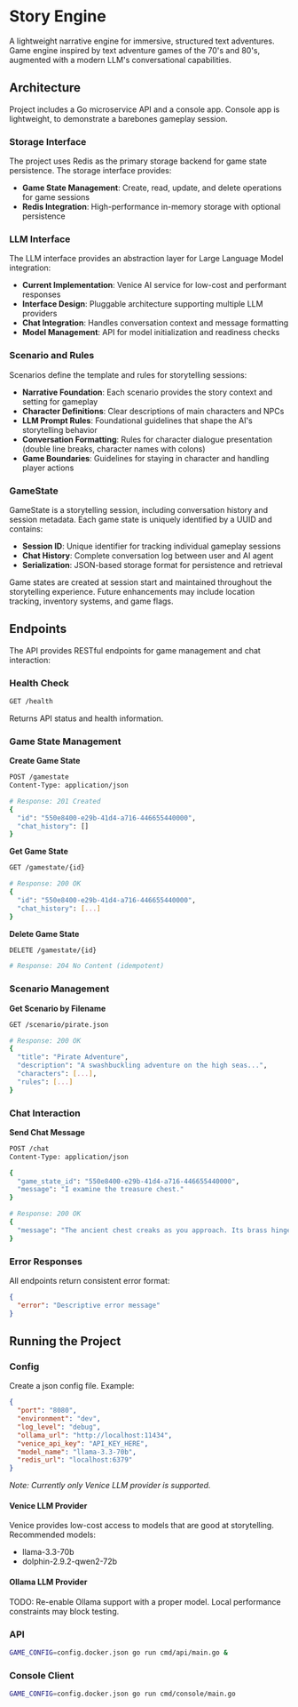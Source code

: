 # Story Engine
A lightweight narrative engine for immersive, structured text adventures. Game engine inspired by text adventure games of the 70's and 80's, augmented with a modern LLM's conversational capabilities. 

## Architecture
Project includes a Go microservice API and a console app. Console app is lightweight, to demonstrate a barebones gameplay session. 

### Storage Interface

The project uses Redis as the primary storage backend for game state persistence. The storage interface provides:

- **Game State Management**: Create, read, update, and delete operations for game sessions
- **Redis Integration**: High-performance in-memory storage with optional persistence

### LLM Interface

The LLM interface provides an abstraction layer for Large Language Model integration:

- **Current Implementation**: Venice AI service for low-cost and performant responses
- **Interface Design**: Pluggable architecture supporting multiple LLM providers
- **Chat Integration**: Handles conversation context and message formatting
- **Model Management**: API for model initialization and readiness checks

### Scenario and Rules

Scenarios define the template and rules for storytelling sessions:

- **Narrative Foundation**: Each scenario provides the story context and setting for gameplay
- **Character Definitions**: Clear descriptions of main characters and NPCs
- **LLM Prompt Rules**: Foundational guidelines that shape the AI's storytelling behavior
- **Conversation Formatting**: Rules for character dialogue presentation (double line breaks, character names with colons)
- **Game Boundaries**: Guidelines for staying in character and handling player actions

### GameState

GameState is a storytelling session, including conversation history and session metadata. Each game state is uniquely identified by a UUID and contains:

- **Session ID**: Unique identifier for tracking individual gameplay sessions
- **Chat History**: Complete conversation log between user and AI agent
- **Serialization**: JSON-based storage format for persistence and retrieval

Game states are created at session start and maintained throughout the storytelling experience. Future enhancements may include location tracking, inventory systems, and game flags.




## Endpoints

The API provides RESTful endpoints for game management and chat interaction:

### Health Check
```bash
GET /health
```
Returns API status and health information.

### Game State Management

**Create Game State**
```bash
POST /gamestate
Content-Type: application/json

# Response: 201 Created
{
  "id": "550e8400-e29b-41d4-a716-446655440000",
  "chat_history": []
}
```

**Get Game State**
```bash
GET /gamestate/{id}

# Response: 200 OK
{
  "id": "550e8400-e29b-41d4-a716-446655440000",
  "chat_history": [...]
}
```

**Delete Game State**
```bash
DELETE /gamestate/{id}

# Response: 204 No Content (idempotent)
```

### Scenario Management

**Get Scenario by Filename**
```bash
GET /scenario/pirate.json

# Response: 200 OK
{
  "title": "Pirate Adventure",
  "description": "A swashbuckling adventure on the high seas...",
  "characters": [...],
  "rules": [...]
}
```

### Chat Interaction

**Send Chat Message**
```bash
POST /chat
Content-Type: application/json

{
  "game_state_id": "550e8400-e29b-41d4-a716-446655440000",
  "message": "I examine the treasure chest."
}

# Response: 200 OK
{
  "message": "The ancient chest creaks as you approach. Its brass hinges are green with age, and strange symbols are carved into the weathered wood.\n\nDavey: \"Careful there, Captain. That chest has been waiting here longer than any of us have been alive.\""
}
```

### Error Responses
All endpoints return consistent error format:
```json
{
  "error": "Descriptive error message"
}
``` 

## Running the Project

### Config

Create a json config file. Example:

```json
{
  "port": "8080",
  "environment": "dev",
  "log_level": "debug",
  "ollama_url": "http://localhost:11434",
  "venice_api_key": "API_KEY_HERE",
  "model_name": "llama-3.3-70b",
  "redis_url": "localhost:6379"
}
```

*Note: Currently only Venice LLM provider is supported.* 

#### Venice LLM Provider

Venice provides low-cost access to models that are good at storytelling. Recommended models:
- llama-3.3-70b
- dolphin-2.9.2-qwen2-72b

#### Ollama LLM Provider

TODO: Re-enable Ollama support with a proper model. Local performance constraints may block testing. 

### API

````bash
GAME_CONFIG=config.docker.json go run cmd/api/main.go &
````

### Console Client

````bash
GAME_CONFIG=config.docker.json go run cmd/console/main.go
````